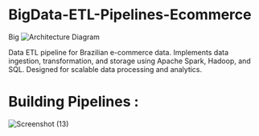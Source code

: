 # BigData-ETL-Pipelines-Ecommerce

Big ![Architecture Diagram](https://github.com/user-attachments/assets/15ab4d66-b43a-40a5-94e7-69025f1ac2fd)

Data ETL pipeline for Brazilian e-commerce data. Implements data ingestion, transformation, and storage using Apache Spark, Hadoop, and SQL. Designed for scalable data processing and analytics.

# Building Pipelines :

![Screenshot (13)](https://github.com/user-attachments/assets/79859270-2edf-477b-a7ee-a820ada6341b)
